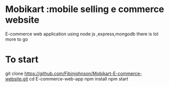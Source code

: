 # Mobikart :mobile selling e commerce website

E-commerce web application using node js ,express,mongodb
there is lot more to go

# To start
git clone https://github.com/Fibinjohnson/Mobikart-E-commerce-website.git
cd E-commerce-web-app
npm install
npm start

